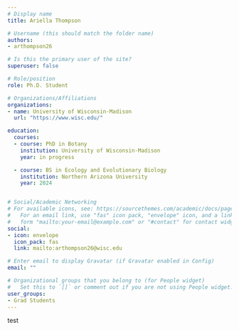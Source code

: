 ```yaml
---
# Display name
title: Ariella Thompson

# Username (this should match the folder name)
authors:
- arthompson26

# Is this the primary user of the site?
superuser: false

# Role/position
role: Ph.D. Student

# Organizations/Affiliations
organizations:
- name: University of Wisconsin-Madison
  url: "https://www.wisc.edu/"

education:
  courses:
  - course: PhD in Botany
    institution: University of Wisconsin-Madison
    year: in progress

  - course: BS in Ecology and Evolutionary Biology
    institution: Northern Arizona University
    year: 2024


# Social/Academic Networking
# For available icons, see: https://sourcethemes.com/academic/docs/page-builder/#icons
#   For an email link, use "fas" icon pack, "envelope" icon, and a link in the
#   form "mailto:your-email@example.com" or "#contact" for contact widget.
social:
- icon: envelope
  icon_pack: fas
  link: mailto:arthompson26@wisc.edu

# Enter email to display Gravatar (if Gravatar enabled in Config)
email: ""

# Organizational groups that you belong to (for People widget)
#   Set this to `[]` or comment out if you are not using People widget.
user_groups:
- Grad Students
---
```


test
